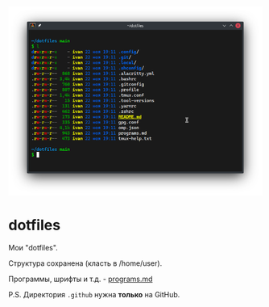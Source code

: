 ![Скриншот терминала](.github/terminal.png)

# dotfiles

Мои "dotfiles".

Структура сохранена (класть в /home/user).

Программы, шрифты и т.д. - [programs.md](programs.md)

P.S. Директория `.github` нужна **только** на GitHub.
